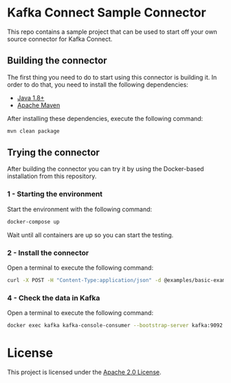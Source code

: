 # Kafka Connect Sample Connector

This repo contains a sample project that can be used to start off your own source connector for Kafka Connect.

## Building the connector

The first thing you need to do to start using this connector is building it. In order to do that, you need to install the following dependencies:

- [Java 1.8+](https://openjdk.java.net/)
- [Apache Maven](https://maven.apache.org/)

After installing these dependencies, execute the following command:

```bash
mvn clean package
```

## Trying the connector

After building the connector you can try it by using the Docker-based installation from this repository.

### 1 - Starting the environment

Start the environment with the following command:

```bash
docker-compose up
```

Wait until all containers are up so you can start the testing.

### 2 - Install the connector

Open a terminal to execute the following command:

```bash
curl -X POST -H "Content-Type:application/json" -d @examples/basic-example.json http://localhost:8083/connectors
```

### 4 - Check the data in Kafka

Open a terminal to execute the following command:

```bash
docker exec kafka kafka-console-consumer --bootstrap-server kafka:9092 --topic source-1 --from-beginning
```

# License

This project is licensed under the [Apache 2.0 License](./LICENSE).
